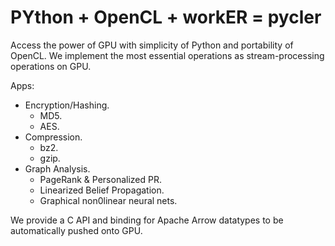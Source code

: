 # PYthon + OpenCL + workER = pycler

Access the power of GPU with simplicity of Python and portability of OpenCL.
We implement the most essential operations as stream-processing operations on GPU.

Apps:
- Encryption/Hashing.
  - MD5.
  - AES.
- Compression.
  - bz2.
  - gzip.
- Graph Analysis.
  - PageRank & Personalized PR.
  - Linearized Belief Propagation.
  - Graphical non0linear neural nets.

We provide a C API and binding for Apache Arrow datatypes to be automatically pushed onto GPU.
